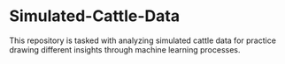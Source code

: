 # Simulated-Cattle-Data
This repository is tasked with analyzing simulated cattle data for practice drawing different insights through machine learning processes.

